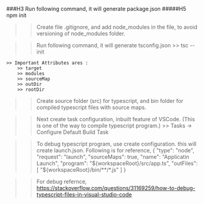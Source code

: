 ###H3 Run following command, it will generate package.json
#####H5 npm init

>> Create file .gitignore, and add node_modules in the file, to avoid versioning of node_modules folder.

>> Run following command, it will generate tsconfig.json
    >> tsc --init

    >> Important Attributes ares :
        >> target
        >> modules
        >> sourceMap
        >> outDir
        >> rootDir

>> Create source folder (src) for typescript, and bin folder for compiled typescript files with source maps.


>> Next create task configuration, inbuilt feature of VSCode. (This is one of the way to compile typescript program.)
    >> Tasks -> Configure Default Build Task


>> To debug typescript program, use create configuration. this will create launch.json. Following is for reference,
    {
        "type": "node",
        "request": "launch",
        "sourceMaps": true,
        "name": "Applicatin Launch",
        "program": "${workspaceRoot}/src/app.ts",
        "outFiles": [
            "${workspaceRoot}/bin/**/*.js"
        ]
    }


>> For debug refernce, 
    https://stackoverflow.com/questions/31169259/how-to-debug-typescript-files-in-visual-studio-code